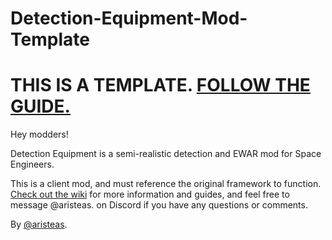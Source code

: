 # Detection-Equipment-Mod-Template
# THIS IS A TEMPLATE. [FOLLOW THE GUIDE.](https://github.com/ari-steas/Detection-Equipment/wiki)

Hey modders!

Detection Equipment is a semi-realistic detection and EWAR mod for Space Engineers.

This is a client mod, and must reference the original framework to function. [Check out the wiki](https://github.com/ari-steas/Detection-Equipment/wiki) for more information and guides, and feel free to message @aristeas. on Discord if you have any questions or comments.

By [@aristeas](https://github.com/ari-steas).
